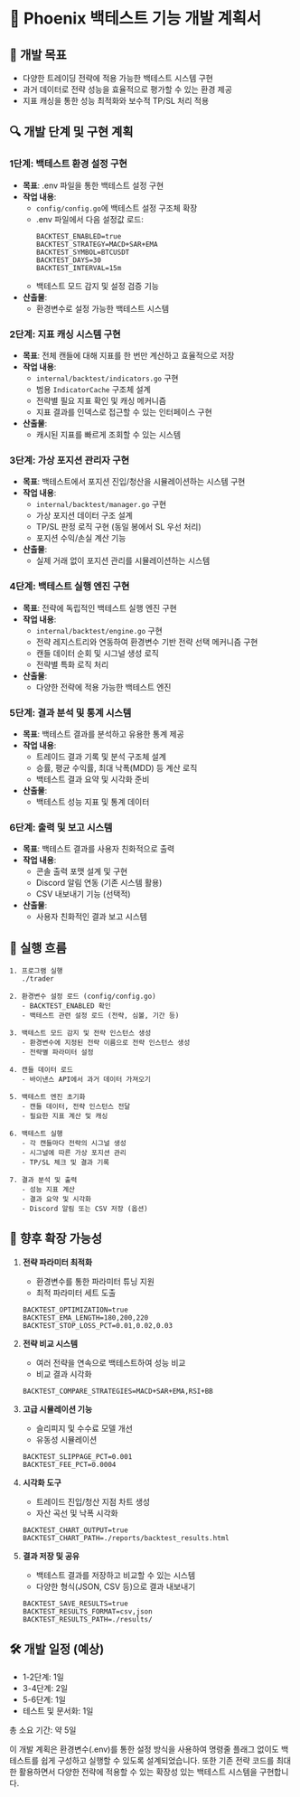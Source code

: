 # 📑 Phoenix 백테스트 기능 개발 계획서

## 📌 개발 목표
- 다양한 트레이딩 전략에 적용 가능한 백테스트 시스템 구현
- 과거 데이터로 전략 성능을 효율적으로 평가할 수 있는 환경 제공
- 지표 캐싱을 통한 성능 최적화와 보수적 TP/SL 처리 적용

## 🔍 개발 단계 및 구현 계획

### 1단계: 백테스트 환경 설정 구현
- **목표**: .env 파일을 통한 백테스트 설정 구현
- **작업 내용**:
  - `config/config.go`에 백테스트 설정 구조체 확장
  - .env 파일에서 다음 설정값 로드:
    ```
    BACKTEST_ENABLED=true
    BACKTEST_STRATEGY=MACD+SAR+EMA
    BACKTEST_SYMBOL=BTCUSDT
    BACKTEST_DAYS=30
    BACKTEST_INTERVAL=15m
    ```
  - 백테스트 모드 감지 및 설정 검증 기능
- **산출물**: 
  - 환경변수로 설정 가능한 백테스트 시스템

### 2단계: 지표 캐싱 시스템 구현
- **목표**: 전체 캔들에 대해 지표를 한 번만 계산하고 효율적으로 저장
- **작업 내용**:
  - `internal/backtest/indicators.go` 구현
  - 범용 `IndicatorCache` 구조체 설계
  - 전략별 필요 지표 확인 및 캐싱 메커니즘
  - 지표 결과를 인덱스로 접근할 수 있는 인터페이스 구현
- **산출물**: 
  - 캐시된 지표를 빠르게 조회할 수 있는 시스템

### 3단계: 가상 포지션 관리자 구현
- **목표**: 백테스트에서 포지션 진입/청산을 시뮬레이션하는 시스템 구현
- **작업 내용**:
  - `internal/backtest/manager.go` 구현
  - 가상 포지션 데이터 구조 설계
  - TP/SL 판정 로직 구현 (동일 봉에서 SL 우선 처리)
  - 포지션 수익/손실 계산 기능
- **산출물**: 
  - 실제 거래 없이 포지션 관리를 시뮬레이션하는 시스템

### 4단계: 백테스트 실행 엔진 구현
- **목표**: 전략에 독립적인 백테스트 실행 엔진 구현
- **작업 내용**:
  - `internal/backtest/engine.go` 구현
  - 전략 레지스트리와 연동하여 환경변수 기반 전략 선택 메커니즘 구현
  - 캔들 데이터 순회 및 시그널 생성 로직
  - 전략별 특화 로직 처리
- **산출물**: 
  - 다양한 전략에 적용 가능한 백테스트 엔진

### 5단계: 결과 분석 및 통계 시스템
- **목표**: 백테스트 결과를 분석하고 유용한 통계 제공
- **작업 내용**:
  - 트레이드 결과 기록 및 분석 구조체 설계
  - 승률, 평균 수익률, 최대 낙폭(MDD) 등 계산 로직
  - 백테스트 결과 요약 및 시각화 준비
- **산출물**: 
  - 백테스트 성능 지표 및 통계 데이터

### 6단계: 출력 및 보고 시스템
- **목표**: 백테스트 결과를 사용자 친화적으로 출력
- **작업 내용**:
  - 콘솔 출력 포맷 설계 및 구현
  - Discord 알림 연동 (기존 시스템 활용)
  - CSV 내보내기 기능 (선택적)
- **산출물**: 
  - 사용자 친화적인 결과 보고 시스템

## 🔄 실행 흐름

```
1. 프로그램 실행
   ./trader

2. 환경변수 설정 로드 (config/config.go)
   - BACKTEST_ENABLED 확인
   - 백테스트 관련 설정 로드 (전략, 심볼, 기간 등)

3. 백테스트 모드 감지 및 전략 인스턴스 생성
   - 환경변수에 지정된 전략 이름으로 전략 인스턴스 생성
   - 전략별 파라미터 설정

4. 캔들 데이터 로드
   - 바이낸스 API에서 과거 데이터 가져오기

5. 백테스트 엔진 초기화
   - 캔들 데이터, 전략 인스턴스 전달
   - 필요한 지표 계산 및 캐싱

6. 백테스트 실행
   - 각 캔들마다 전략의 시그널 생성
   - 시그널에 따른 가상 포지션 관리
   - TP/SL 체크 및 결과 기록

7. 결과 분석 및 출력
   - 성능 지표 계산
   - 결과 요약 및 시각화
   - Discord 알림 또는 CSV 저장 (옵션)
```

## 🌟 향후 확장 가능성

1. **전략 파라미터 최적화**
   - 환경변수를 통한 파라미터 튜닝 지원
   - 최적 파라미터 세트 도출
   ```
   BACKTEST_OPTIMIZATION=true
   BACKTEST_EMA_LENGTH=180,200,220
   BACKTEST_STOP_LOSS_PCT=0.01,0.02,0.03
   ```

2. **전략 비교 시스템**
   - 여러 전략을 연속으로 백테스트하여 성능 비교
   - 비교 결과 시각화
   ```
   BACKTEST_COMPARE_STRATEGIES=MACD+SAR+EMA,RSI+BB
   ```

3. **고급 시뮬레이션 기능**
   - 슬리피지 및 수수료 모델 개선
   - 유동성 시뮬레이션
   ```
   BACKTEST_SLIPPAGE_PCT=0.001
   BACKTEST_FEE_PCT=0.0004
   ```

4. **시각화 도구**
   - 트레이드 진입/청산 지점 차트 생성
   - 자산 곡선 및 낙폭 시각화
   ```
   BACKTEST_CHART_OUTPUT=true
   BACKTEST_CHART_PATH=./reports/backtest_results.html
   ```

5. **결과 저장 및 공유**
   - 백테스트 결과를 저장하고 비교할 수 있는 시스템
   - 다양한 형식(JSON, CSV 등)으로 결과 내보내기
   ```
   BACKTEST_SAVE_RESULTS=true
   BACKTEST_RESULTS_FORMAT=csv,json
   BACKTEST_RESULTS_PATH=./results/
   ```

## 🛠️ 개발 일정 (예상)
- 1-2단계: 1일
- 3-4단계: 2일
- 5-6단계: 1일
- 테스트 및 문서화: 1일

총 소요 기간: 약 5일

이 개발 계획은 환경변수(.env)를 통한 설정 방식을 사용하여 명령줄 플래그 없이도 백테스트를 쉽게 구성하고 실행할 수 있도록 설계되었습니다. 또한 기존 전략 코드를 최대한 활용하면서 다양한 전략에 적용할 수 있는 확장성 있는 백테스트 시스템을 구현합니다.